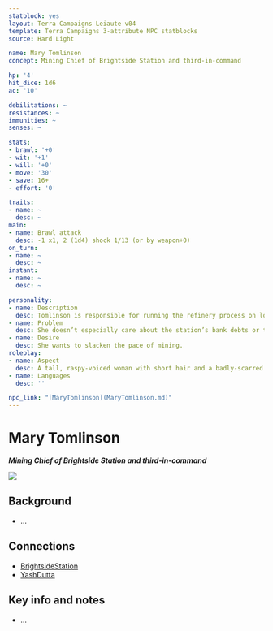 ```yaml
---
statblock: yes
layout: Terra Campaigns Leiaute v04
template: Terra Campaigns 3-attribute NPC statblocks
source: Hard Light

name: Mary Tomlinson
concept: Mining Chief of Brightside Station and third-in-command

hp: '4'
hit_dice: 1d6
ac: '10'

debilitations: ~
resistances: ~
immunities: ~
senses: ~

stats:
- brawl: '+0'
- wit: '+1'
- will: '+0'
- move: '30'
- save: 16+
- effort: '0'

traits:
- name: ~
  desc: ~
main:
- name: Brawl attack
  desc: -1 x1, 2 (1d4) shock 1/13 (or by weapon+0)
on_turn:
- name: ~
  desc: ~
instant:
- name: ~
  desc: ~

personality:
- name: Description
  desc: Tomlinson is responsible for running the refinery process on lowdeck and overseeing the transfer of buffer fluid from the catcher drones to the station. It’s dangerous work, and the driving pace helped cause the accident that scarred her arm. Dutta won’t let her take time for a skin transplant, and the unrelenting pace is turning her against him. 
- name: Problem
  desc: She doesn’t especially care about the station’s bank debts or the quota of payments they’ve demanded.
- name: Desire
  desc: She wants to slacken the pace of mining.
roleplay:
- name: Aspect
  desc: A tall, raspy-voiced woman with short hair and a badly-scarred right arm.
- name: Languages
  desc: ''

npc_link: "[MaryTomlinson](MaryTomlinson.md)"
---
```

# Mary Tomlinson
***Mining Chief of Brightside Station and third-in-command***

![](https://i.imgur.com/aOLG8fs.png)

## Background
- ...

## Connections
- [BrightsideStation](../locations/BrightsideStation.md)
- [YashDutta](YashDutta.md)

## Key info and notes
- ...

